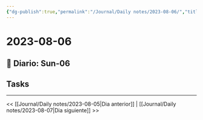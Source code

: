 ```yaml
---
{"dg-publish":true,"permalink":"/Journal/Daily notes/2023-08-06/","title":"2023-08-06","tags":["NoteType/Daily"],"created":"2023-08-06T03:23:13.970-05:00","updated":"2023-09-09T18:22:37.615-05:00"}
---
```



# 2023-08-06

## 📅 Diario: Sun-06

## Tasks

- - - 

<< [[Journal/Daily notes/2023-08-05\|Dia anterior]] | [[Journal/Daily notes/2023-08-07\|Dia siguiente]] >>
